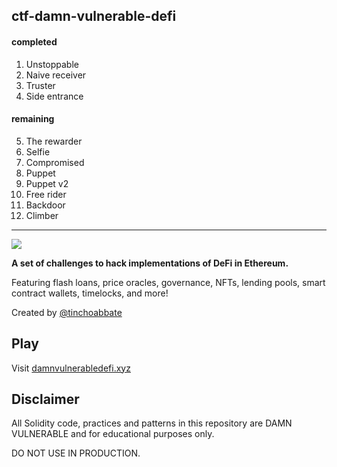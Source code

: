 ## ctf-damn-vulnerable-defi

#### completed
1. Unstoppable
2. Naive receiver
3. Truster
4. Side entrance

#### remaining
5. The rewarder
6. Selfie
7. Compromised
8. Puppet
9. Puppet v2
10. Free rider
11. Backdoor
12. Climber

--------------------------
![](cover.png)

**A set of challenges to hack implementations of DeFi in Ethereum.**

Featuring flash loans, price oracles, governance, NFTs, lending pools, smart contract wallets, timelocks, and more!

Created by [@tinchoabbate](https://twitter.com/tinchoabbate)

## Play

Visit [damnvulnerabledefi.xyz](https://damnvulnerabledefi.xyz)

## Disclaimer

All Solidity code, practices and patterns in this repository are DAMN VULNERABLE and for educational purposes only.

DO NOT USE IN PRODUCTION.
